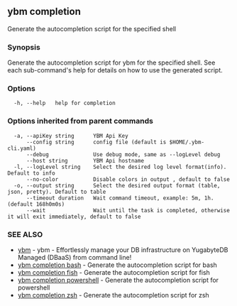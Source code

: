 ## ybm completion

Generate the autocompletion script for the specified shell

### Synopsis

Generate the autocompletion script for ybm for the specified shell.
See each sub-command's help for details on how to use the generated script.


### Options

```
  -h, --help   help for completion
```

### Options inherited from parent commands

```
  -a, --apiKey string      YBM Api Key
      --config string      config file (default is $HOME/.ybm-cli.yaml)
      --debug              Use debug mode, same as --logLevel debug
      --host string        YBM Api hostname
  -l, --logLevel string    Select the desired log level format(info). Default to info
      --no-color           Disable colors in output , default to false
  -o, --output string      Select the desired output format (table, json, pretty). Default to table
      --timeout duration   Wait command timeout, example: 5m, 1h. (default 168h0m0s)
      --wait               Wait until the task is completed, otherwise it will exit immediately, default to false
```

### SEE ALSO

* [ybm](ybm.md)	 - ybm - Effortlessly manage your DB infrastructure on YugabyteDB Managed (DBaaS) from command line!
* [ybm completion bash](ybm_completion_bash.md)	 - Generate the autocompletion script for bash
* [ybm completion fish](ybm_completion_fish.md)	 - Generate the autocompletion script for fish
* [ybm completion powershell](ybm_completion_powershell.md)	 - Generate the autocompletion script for powershell
* [ybm completion zsh](ybm_completion_zsh.md)	 - Generate the autocompletion script for zsh

